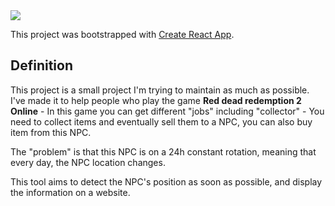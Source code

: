 <img src="https://puu.sh/ElY0b/cccc9578bb.png"/>

This project was bootstrapped with [Create React App](https://github.com/facebook/create-react-app).

## Definition

This project is a small project I'm trying to maintain as much as possible. 
I've made it to help people who play the game __Red dead redemption 2 Online__ - In this game you can get different "jobs" including "collector" - You need to collect items and eventually sell them to a NPC, you can also buy item from this NPC. 

The "problem" is that this NPC is on a 24h constant rotation, meaning that every day, the NPC location changes. 

This tool aims to detect the NPC's position as soon as possible, and display the information on a website. 


